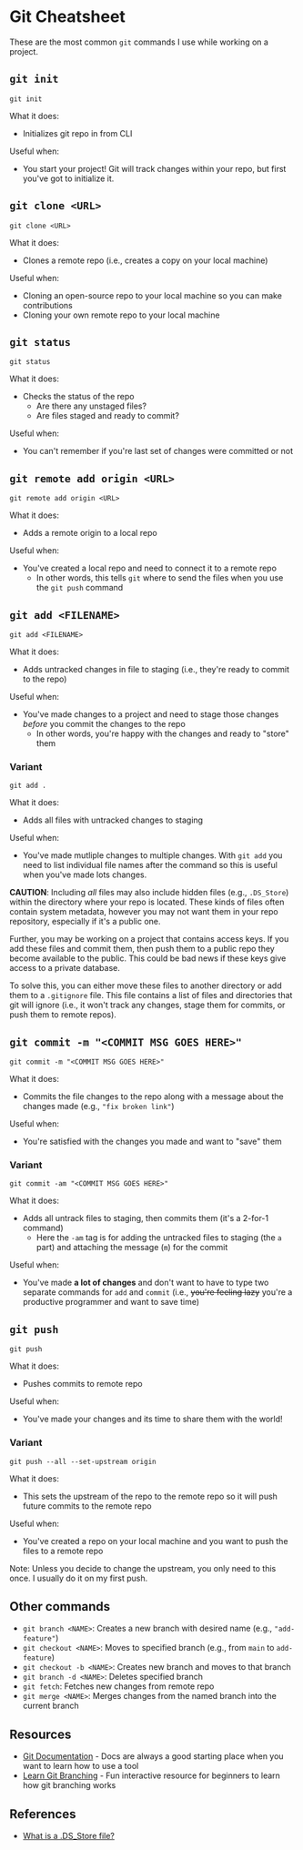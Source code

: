 # Git Cheatsheet 

These are the most common `git` commands I use while working on a project. 

## `git init`

```
git init
```

What it does: 

- Initializes git repo in from CLI

Useful when:

- You start your project! Git will track changes within your repo, but first you've got to initialize it. 

## `git clone <URL>`

```
git clone <URL>
```

What it does: 

- Clones a remote repo (i.e., creates a copy on your local machine)

Useful when:

- Cloning an open-source repo to your local machine so you can make contributions
- Cloning your own remote repo to your local machine

## `git status`

```
git status
```

What it does:

- Checks the status of the repo
  - Are there any unstaged files? 
  - Are files staged and ready to commit?

Useful when: 

- You can't remember if you're last set of changes were committed or not

## `git remote add origin <URL>`

```
git remote add origin <URL>
```

What it does:

- Adds a remote origin to a local repo

Useful when: 

- You've created a local repo and need to connect it to a remote repo
  - In other words, this tells `git` where to send the files when you use the `git push` command

## `git add <FILENAME>`

```
git add <FILENAME>
```

What it does: 

- Adds untracked changes in file to staging (i.e., they're ready to commit to the repo)

Useful when: 

- You've made changes to a project and need to stage those changes *before* you commit the changes to the repo
  - In other words, you're happy with the changes and ready to "store" them

### Variant

```
git add .
```

What it does: 

- Adds all files with untracked changes to staging 

Useful when: 

- You've made mutliple changes to multiple changes. With `git add` you need to list individual file names after the command so this is useful when you've made lots changes. 

**CAUTION**: Including *all* files may also include hidden files (e.g., `.DS_Store`) within the directory where your repo is located. These kinds of files often contain system metadata, however you may not want them in your repo repository, especially if it's a public one. 

Further, you may be working on a project that contains access keys. If you add these files and commit them, then push them to a public repo they become available to the public. This could be bad news if these keys give access to a private database.

To solve this, you can either move these files to another directory or add them to a `.gitignore` file. This file contains a list of files and directories that git will ignore (i.e., it won't track any changes, stage them for commits, or push them to remote repos). 

## `git commit -m "<COMMIT MSG GOES HERE>"`

```
git commit -m "<COMMIT MSG GOES HERE>"
```

What it does:

- Commits the file changes to the repo along with a message about the changes made (e.g., `"fix broken link"`)

Useful when: 

- You're satisfied with the changes you made and want to "save" them

### Variant

```
git commit -am "<COMMIT MSG GOES HERE>"
```

What it does: 

- Adds all untrack files to staging, then commits them (it's a 2-for-1 command)
  - Here the `-am` tag is for adding the untracked files to staging (the `a` part) and attaching the message (`m`) for the commit 

Useful when: 

- You've made **a lot of changes** and don't want to have to type two separate commands for `add` and `commit` (i.e., ~~you're feeling lazy~~ you're a productive programmer and want to save time)
 
## `git push`

```
git push
```

What it does:

- Pushes commits to remote repo

Useful when: 

- You've made your changes and its time to share them with the world! 

### Variant

```
git push --all --set-upstream origin
```

What it does:

- This sets the upstream of the repo to the remote repo so it will push future commits to the remote repo

Useful when:

- You've created a repo on your local machine and you want to push the files to a remote repo

Note: Unless you decide to change the upstream, you only need to this once. I usually do it on my first push.

## Other commands

- `git branch <NAME>`: Creates a new branch with desired name (e.g., `"add-feature"`)
- `git checkout <NAME>`: Moves to specified branch (e.g., from `main` to `add-feature`)
- `git checkout -b <NAME>`: Creates new branch and moves to that branch
- `git branch -d <NAME>`: Deletes specified branch
- `git fetch`: Fetches new changes from remote repo
- `git merge <NAME>`: Merges changes from the named branch into the current branch

## Resources 

- [Git Documentation](https://git-scm.com/doc) - Docs are always a good starting place when you want to learn how to use a tool
- [Learn Git Branching](https://learngitbranching.js.org/) - Fun interactive resource for beginners to learn how git branching works

## References

- [What is a .DS_Store file?](https://osxdaily.com/2009/12/31/what-is-a-ds_store-file/)
